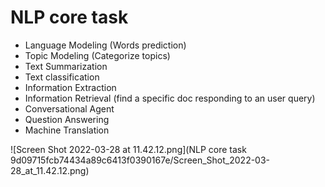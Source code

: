 # NLP core task

- Language Modeling (Words prediction)
- Topic Modeling (Categorize topics)
- Text Summarization
- Text classification
- Information Extraction
- Information Retrieval (find a specific doc responding to an user query)
- Conversational Agent
- Question Answering
- Machine Translation

![Screen Shot 2022-03-28 at 11.42.12.png](NLP core task 9d09715fcb74434a89c6413f0390167e/Screen_Shot_2022-03-28_at_11.42.12.png)